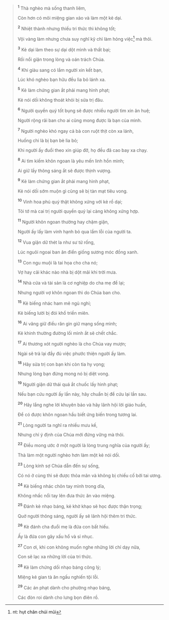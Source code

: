 > <sup><b>1</b></sup> Thà nghèo mà sống thanh liêm,
> 
> Còn hơn có môi miệng gian xảo và làm một kẻ dại.
> 
> <sup><b>2</b></sup> Nhiệt thành nhưng thiếu tri thức thì không tốt;
> 
> Vội vàng làm nhưng chưa suy nghĩ kỹ chỉ làm hỏng việc[^1-ca6de711-16d9-4ba4-8b2b-e533565ff8d1] mà thôi.
> 
> <sup><b>3</b></sup> Kẻ dại làm theo sự dại dột mình và thất bại;
> 
> Rồi nổi giận trong lòng và oán trách Chúa.
> 
> <sup><b>4</b></sup> Khi giàu sang có lắm người xin kết bạn,
> 
> Lúc khó nghèo bạn hữu đều lìa bỏ lánh xa.
> 
> <sup><b>5</b></sup> Kẻ làm chứng gian ắt phải mang hình phạt;
> 
> Kẻ nói dối không thoát khỏi bị sửa trị đâu.
> 
> <sup><b>6</b></sup> Người quyền quý tốt bụng sẽ được nhiều người tìm xin ân huệ;
> 
> Người rộng rãi ban cho ai cũng mong được là bạn của mình.
> 
> <sup><b>7</b></sup> Người nghèo khó ngay cả bà con ruột thịt còn xa lánh,
> 
> Huống chi là bị bạn bè lìa bỏ;
> 
> Khi người ấy đuổi theo xin giúp đỡ, họ đều đã cao bay xa chạy.
> 
> <sup><b>8</b></sup> Ai tìm kiếm khôn ngoan là yêu mến linh hồn mình;
> 
> Ai giữ lấy thông sáng ắt sẽ được thịnh vượng.
> 
> <sup><b>9</b></sup> Kẻ làm chứng gian ắt phải mang hình phạt,
> 
> Kẻ nói dối sớm muộn gì cũng sẽ bị tàn mạt tiêu vong.
> 
> <sup><b>10</b></sup> Vinh hoa phú quý thật không xứng với kẻ rồ dại;
> 
> Tôi tớ mà cai trị người quyền quý lại càng không xứng hợp.
>
> <sup><b>11</b></sup> Người khôn ngoan thường hay chậm giận,
> 
> Người ấy lấy làm vinh hạnh bỏ qua lầm lỗi của người ta.
> 
> <sup><b>12</b></sup> Vua giận dữ thét la như sư tử rống,
> 
> Lúc nguôi ngoai ban ân điển giống sương móc đồng xanh.
> 
> <sup><b>13</b></sup> Con ngu muội là tai họa cho cha nó;
> 
> Vợ hay cãi khác nào nhà bị dột mãi khi trời mưa.
>
> <sup><b>14</b></sup> Nhà cửa và tài sản là cơ nghiệp do cha mẹ để lại;
> 
> Nhưng người vợ khôn ngoan thì do Chúa ban cho.
> 
> <sup><b>15</b></sup> Kẻ biếng nhác ham mê ngủ nghỉ;
> 
> Kẻ biếng lười bị đói khổ triền miên.
> 
> <sup><b>16</b></sup> Ai vâng giữ điều răn gìn giữ mạng sống mình;
> 
> Kẻ khinh thường đường lối mình ắt sẽ chết chắc.
>
> <sup><b>17</b></sup> Ai thương xót người nghèo là cho Chúa vay mượn;
> 
> Ngài sẽ trả lại đầy đủ việc phước thiện người ấy làm.
> 
> <sup><b>18</b></sup> Hãy sửa trị con bạn khi còn tia hy vọng;
> 
> Nhưng lòng bạn đừng mong nó bị diệt vong.
> 
> <sup><b>19</b></sup> Người giận dữ thái quá ắt chuốc lấy hình phạt;
> 
> Nếu bạn cứu người ấy lần này, hãy chuẩn bị để cứu lại lần sau.
> 
> <sup><b>20</b></sup> Hãy lắng nghe lời khuyên bảo và hãy lãnh hội lời giáo huấn,
> 
> Ðể có được khôn ngoan hầu biết ứng biến trong tương lai.
>
> <sup><b>21</b></sup> Lòng người ta nghĩ ra nhiều mưu kế,
> 
> Nhưng chỉ ý định của Chúa mới đứng vững mà thôi.
> 
> <sup><b>22</b></sup> Ðiều mong ước ở một người là lòng trung nghĩa của người ấy;
> 
> Thà làm một người nghèo hơn làm một kẻ nói dối.
> 
> <sup><b>23</b></sup> Lòng kính sợ Chúa dẫn đến sự sống,
> 
> Có nó ở cùng thì sẽ được thỏa mãn và không bị chiếu cố bởi tai ương.
> 
> <sup><b>24</b></sup> Kẻ biếng nhác chôn tay mình trong dĩa,
> 
> Không nhấc nổi tay lên đưa thức ăn vào miệng.
> 
> <sup><b>25</b></sup> Ðánh kẻ nhạo báng, kẻ khờ khạo sẽ học được thận trọng;
> 
> Quở người thông sáng, người ấy sẽ lãnh hội thêm tri thức.
>
> <sup><b>26</b></sup> Kẻ đánh cha đuổi mẹ là đứa con bất hiếu.
> 
> Ấy là đứa con gây xấu hổ và sỉ nhục.
>
> <sup><b>27</b></sup> Con ơi, khi con không muốn nghe những lời chỉ dạy nữa,
> 
> Con sẽ lạc xa những lời của tri thức.
> 
> <sup><b>28</b></sup> Kẻ làm chứng dối nhạo báng công lý;
> 
> Miệng kẻ gian tà ăn ngấu nghiến tội lỗi.
> 
> <sup><b>29</b></sup> Các án phạt dành cho phường nhạo báng,
> 
> Các đòn roi dành cho lưng bọn điên rồ.

[^1-ca6de711-16d9-4ba4-8b2b-e533565ff8d1]: nt: hụt chân chúi mũi
